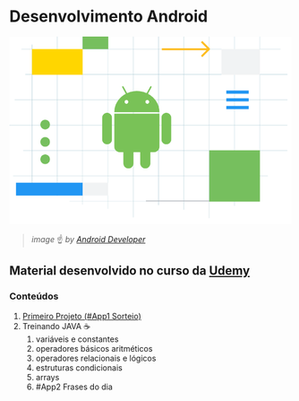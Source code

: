 # Desenvolvimento Android

![by Google in the official site for Android app developers](https://github.com/andermelo/udemy-desenvolvimento-android/blob/master/assets/images/android-image.png)
> *image* :point_up: *by [Android Developer](https://developer.android.com/)* 

## Material desenvolvido no curso da [Udemy](https://www.udemy.com/curso-de-desenvolvimento-android-oreo/)

### Conteúdos 

1. [Primeiro Projeto (#App1 Sorteio)](https://github.com/andermelo/udemy-desenvolvimento-android/tree/master/PrimeiroProjeto)
1. Treinando JAVA :coffee:
   1. variáveis e constantes
   1. operadores básicos aritméticos
   1. operadores relacionais e lógicos
   1. estruturas condicionais
   1. arrays
   1. #App2 Frases do dia
